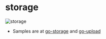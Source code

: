 # storage

![storage](https://camo.githubusercontent.com/5f7b19bd0bc82451fa2a3c8b696715560d67f091b1597aaf3a3c644e82bd6e19/68747470733a2f2f63646e2d696d616765732d312e6d656469756d2e636f6d2f6d61782f3830302f312a68657750665f4f61646b766f31674454696d6a5949512e706e67)
- Samples are at [go-storage](https://github.com/project-samples/go-storage) and [go-upload](https://github.com/project-samples/go-upload)
